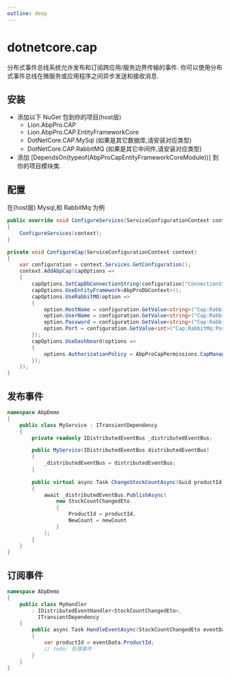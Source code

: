 ```yaml
---
outline: deep
---
```


# dotnetcore.cap

分布式事件总线系统允许发布和订阅跨应用/服务边界传输的事件. 你可以使用分布式事件总线在微服务或应用程序之间异步发送和接收消息.

## 安装

- 添加以下 NuGet 包到你的项目(host层)
  - Lion.AbpPro.CAP
  - Lion.AbpPro.CAP.EntityFrameworkCore
  - DotNetCore.CAP.MySql (如果是其它数据库,请安装对应类型)
  - DotNetCore.CAP.RabbitMQ (如果是其它中间件,请安装对应类型)
- 添加 [DependsOn(typeof(AbpProCapEntityFrameworkCoreModule))] 到你的项目模块类.

## 配置
在(host层)
Mysql,和 RabbitMq 为例

```csharp
public override void ConfigureServices(ServiceConfigurationContext context)
{
    ConfigureServices(context);
}

private void ConfigureCap(ServiceConfigurationContext context)
{
    var configuration = context.Services.GetConfiguration();
    context.AddAbpCap(capOptions =>
    {
        capOptions.SetCapDbConnectionString(configuration["ConnectionStrings:Default"]);
        capOptions.UseEntityFramework<AbpProDbContext>();
        capOptions.UseRabbitMQ(option =>
        {
            option.HostName = configuration.GetValue<string>("Cap:RabbitMq:HostName");
            option.UserName = configuration.GetValue<string>("Cap:RabbitMq:UserName");
            option.Password = configuration.GetValue<string>("Cap:RabbitMq:Password");
            option.Port = configuration.GetValue<int>("Cap:RabbitMq:Port");
        });
        capOptions.UseDashboard(options =>
        {
            options.AuthorizationPolicy = AbpProCapPermissions.CapManagement.Cap;
        });
    });
}
```

## 发布事件
```csharp
namespace AbpDemo
{
    public class MyService : ITransientDependency
    {
        private readonly IDistributedEventBus _distributedEventBus;

        public MyService(IDistributedEventBus distributedEventBus)
        {
            _distributedEventBus = distributedEventBus;
        }
        
        public virtual async Task ChangeStockCountAsync(Guid productId, int newCount)
        {
            await _distributedEventBus.PublishAsync(
                new StockCountChangedEto
                {
                    ProductId = productId,
                    NewCount = newCount
                }
            );
        }
    }
}

```

## 订阅事件
```csharp
namespace AbpDemo
{
    public class MyHandler
        : IDistributedEventHandler<StockCountChangedEto>,
          ITransientDependency
    {
        public async Task HandleEventAsync(StockCountChangedEto eventData)
        {
            var productId = eventData.ProductId;
            // todo: 处理事件
        }
    }
}
```